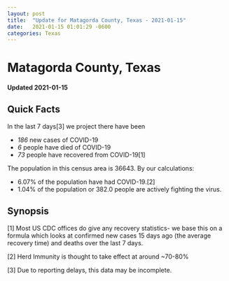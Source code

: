 ```yaml
---
layout: post
title:  "Update for Matagorda County, Texas - 2021-01-15"
date:   2021-01-15 01:01:29 -0600
categories: Texas
---
```


# Matagorda County, Texas
#### Updated 2021-01-15

## Quick Facts

In the last 7 days[3] we project there have been
- *186* new cases of COVID-19
- *6* people have died of COVID-19
- *73* people have recovered from COVID-19[1]

The population in this census area is 36643. By our calculations:
- 6.07% of the population have had COVID-19.[2]
- 1.04% of the population or 382.0 people are actively fighting the virus.

## Synopsis




[1] Most US CDC offices do give any recovery statistics- we base this on a formula which looks at confirmed new cases
15 days ago (the average recovery time) and deaths over the last 7 days.

[2] Herd Immunity is thought to take effect at around ~70-80%

[3] Due to reporting delays, this data may be incomplete.
 
    